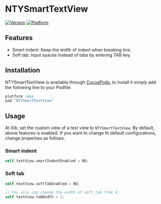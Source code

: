 # NTYSmartTextView

[![Version](http://cocoapod-badges.herokuapp.com/v/NTYSmartTextView/badge.png)](http://cocoadocs.org/docsets/NTYSmartTextView)
[![Platform](http://cocoapod-badges.herokuapp.com/p/NTYSmartTextView/badge.png)](http://cocoadocs.org/docsets/NTYSmartTextView)

## Features

- Smart indent: Keep the width of indent when breaking line.
- Soft tab: Input spaces instead of tabs by entering TAB key.

## Installation

NTYSmartTextView is available through [CocoaPods](http://cocoapods.org), to install
it simply add the following line to your Podfile:

```rb
platform :osx
pod "NTYSmartTextView"
```

## Usage

At Xib, set the custom view of a text view to `NTYSmartTextView`. By default, above features is enabled. If you want to change th default configurations, change properties as follows.

### Smart indent

```objective-c
self.textView.smartIndentEnabled = NO;
```

### Soft tab

```objective-c
self.textView.softTabEnabled = NO;

// You also can change the width of soft tab from 4.
self.textView.tabWidth = 2;
```
